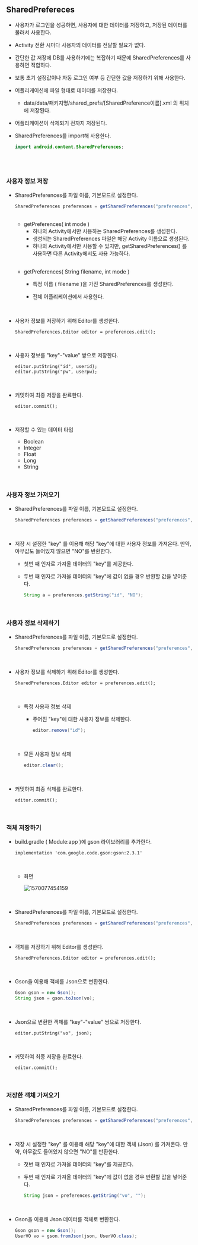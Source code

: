 ## SharedPrefereces

- 사용자가 로그인을 성공하면, 사용자에 대한 데이터를 저장하고, 저장된 데이터를 불러서 사용한다.
- Activity 전환 시마다 사용자의 데이터를 전달할 필요가 없다. 
- 간단한 값 저장에 DB를 사용하기에는 복잡하기 때문에 SharedPreferences를 사용하면 적합하다.
- 보통 초기 설정값이나 자동 로그인 여부 등 간단한 값을 저장하기 위해 사용한다.
- 어플리케이션에 파일 형태로 데이터를 저장한다.
  - data/data/패키지명/shared_prefs/[SharedPreference이름].xml 의 위치에 저장된다.
- 어플리케이션이 삭제되기 전까지 저장된다. 

- SharedPreferences를 import해 사용한다.

  ```java
  import android.content.SharedPreferences;
  ```

  

<br><br>

### 사용자 정보 저장

- SharedPreferences를 파일 이름, 기본모드로 설정한다.

  ```java
  SharedPreferences preferences = getSharedPreferences("preferences", MODE_PRIVATE);
  ```

  <br>

  - getPreferences( int mode ) 
    - 하나의 Activity에서만 사용하는 SharedPreferences를 생성한다.
    - 생성되는 SharedPreferences 파일은 해당 Activity 이름으로 생성된다.
    - 하나의 Activity에서만 사용할 수 있지만, getSharedPreferences() 를 사용하면 다른 Activity에서도 사용 가능하다.

  <br>

  - getPreferences( String filename, int mode ) 

    - 특정 이름 ( filename )을 가진 SharedPreferences를 생성한다.

    - 전체 어플리케이션에서 사용한다.

  <br>

- 사용자 정보를 저장하기 위해 Editor를 생성한다.

  ```
  SharedPreferences.Editor editor = preferences.edit();
  ```

  <br>

- 사용자 정보를 "key"-"value" 쌍으로 저장한다.

  ```
  editor.putString("id", userid);
  editor.putString("pw", userpw);
  ```

  <br>

- 커밋하여 최종 저장을 완료한다.

  ```
  editor.commit();
  ```

  <br>

- 저장할 수 있는 데이터 타입
  - Boolean
  - Integer
  - Float
  - Long
  - String

<br>

### 사용자 정보 가져오기

- SharedPreferences를 파일 이름, 기본모드로 설정한다.

  ```java
  SharedPreferences preferences = getSharedPreferences("preferences", MODE_PRIVATE);
  ```

  <br>

- 저장 시 설정한 "key" 를 이용해 해당 "key"에 대한 사용자 정보를 가져온다. 만약, 아무값도 들어있지 않으면 "NO"를 반환한다.

  - 첫번 째 인자로 가져올 데이터의 "key"를 제공한다.

  - 두번 째 인자로 가져올 데이터의 "key"에 값이 없을 경우 반환할 값을 넣어준다.

    ```java
    String a = preferences.getString("id", "NO");
    ```

  <br>



### 사용자 정보 삭제하기

- SharedPreferences를 파일 이름, 기본모드로 설정한다.

  ```java
  SharedPreferences preferences = getSharedPreferences("preferences", MODE_PRIVATE);
  ```

  <br>

- 사용자 정보를 삭제하기 위해 Editor를 생성한다.

  ```
  SharedPreferences.Editor editor = preferences.edit();
  ```

  <br>

  - 특정 사용자 정보 삭제

    - 주어진 "key"에 대한 사용자 정보를 삭제한다.

      ```java
      editor.remove("id");
      ```

    <br>

  - 모든 사용자 정보 삭제

    ```java
    editor.clear();
    ```

    <br>

- 커밋하여 최종 삭제를 완료한다.

  ```
  editor.commit();
  ```

  <br>

### 객체 저장하기

- build.gradle ( Module:app )에 gson 라이브러리를 추가한다.

  ```
  implementation 'com.google.code.gson:gson:2.3.1'
  ```

  <br>

  - 화면

    ![1570077454159](C:\Users\USER\AppData\Roaming\Typora\typora-user-images\1570077454159.png)

    <br>

- SharedPreferences를 파일 이름, 기본모드로 설정한다.

  ```java
  SharedPreferences preferences = getSharedPreferences("preferences", MODE_PRIVATE);
  ```

  <br>

- 객체를 저장하기 위해 Editor를 생성한다.

  ```
  SharedPreferences.Editor editor = preferences.edit();
  ```

  <br>

- Gson을 이용해 객체를 Json으로 변환한다.

  ```java
  Gson gson = new Gson();
  String json = gson.toJson(vo);
  ```

  <br>

- Json으로 변환한 객체를 "key"-"value" 쌍으로 저장한다.

  ```
  editor.putString("vo", json);
  ```

  <br>

- 커밋하여 최종 저장을 완료한다.

  ```
  editor.commit();
  ```

  <br>



### 저장한 객체 가져오기

- SharedPreferences를 파일 이름, 기본모드로 설정한다.

  ```java
  SharedPreferences preferences = getSharedPreferences("preferences", MODE_PRIVATE);
  ```

  <br>

- 저장 시 설정한 "key" 를 이용해 해당 "key"에 대한 객체 (Json) 를 가져온다. 만약, 아무값도 들어있지 않으면 "NO"를 반환한다.

  - 첫번 째 인자로 가져올 데이터의 "key"를 제공한다.

  - 두번 째 인자로 가져올 데이터의 "key"에 값이 없을 경우 반환할 값을 넣어준다.

    ```java
    String json = preferences.getString("vo", "");
    ```

  <br>

- Gson을 이용해 Json 데이터를 객체로 변환한다.

  ```java
  Gson gson = new Gson();
  UserVO vo = gson.fromJson(json, UserVO.class);
  ```

  <br>
